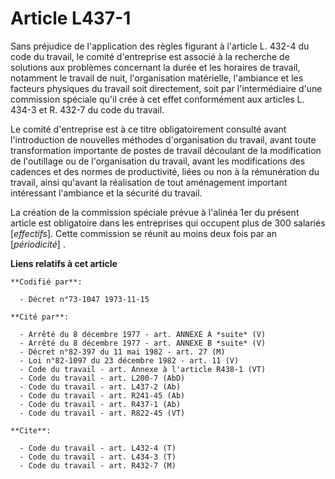 # Article L437-1

Sans préjudice de l'application des règles figurant à l'article L. 432-4 du code du travail, le comité d'entreprise est
associé à la recherche de solutions aux problèmes concernant la durée et les horaires de travail, notamment le travail de
nuit, l'organisation matérielle, l'ambiance et les facteurs physiques du travail soit directement, soit par l'intermédiaire
d'une commission spéciale qu'il crée à cet effet conformément aux articles L. 434-3 et R. 432-7 du code du travail.

Le comité d'entreprise est à ce titre obligatoirement consulté avant l'introduction de nouvelles méthodes d'organisation du
travail, avant toute transformation importante de postes de travail découlant de la modification de l'outillage ou de
l'organisation du travail, avant les modifications des cadences et des normes de productivité, liées ou non à la rémunération
du travail, ainsi qu'avant la réalisation de tout aménagement important intéressant l'ambiance et la sécurité du travail.

La création de la commission spéciale prévue à l'alinéa 1er du présent article est obligatoire dans les entreprises qui
occupent plus de 300 salariés [*effectifs*]. Cette commission se réunit au moins deux fois par an [*périodicité*] .

**Liens relatifs à cet article**

	**Codifié par**:

	  - Décret n°73-1047 1973-11-15

	**Cité par**:

	  - Arrêté du 8 décembre 1977 - art. ANNEXE A *suite* (V)
	  - Arrêté du 8 décembre 1977 - art. ANNEXE B *suite* (V)
	  - Décret n°82-397 du 11 mai 1982 - art. 27 (M)
	  - Loi n°82-1097 du 23 décembre 1982 - art. 11 (V)
	  - Code du travail - art. Annexe à l'article R438-1 (VT)
	  - Code du travail - art. L200-7 (AbD)
	  - Code du travail - art. L437-2 (Ab)
	  - Code du travail - art. R241-45 (Ab)
	  - Code du travail - art. R437-1 (Ab)
	  - Code du travail - art. R822-45 (VT)

	**Cite**:

	  - Code du travail - art. L432-4 (T)
	  - Code du travail - art. L434-3 (T)
	  - Code du travail - art. R432-7 (M)
